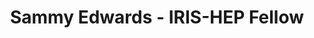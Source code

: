---
layout: fellow
pagetype: fellow
shortname: HamCats
permalink: /fellows/HamCats.html
fellow-name: Sammy Edwards
title: Sammy Edwards - IRIS-HEP Fellow
active: true
dates:
  start: 05/24/2021
  end: 08/13/2021
photo: /assets/images/team/Sammy-Edwards.jpg
institution: University of Wisconsin - Platteville
e-mail: sam@reddan.net
project_title: Analyzing Neutrino Interactions
project_goal:
    When neutrinos interact with each other, the result is close to a pixelated image. Once the image comes through it
	can be broken down and analyzed, and then put back together. This project will develop an algorithm to help
	analyze these images using simulated events from the DUNE experiment.
mentors:
  - Jane Nachtman - (University of Iowa)
  - Arghya Das - (University of Wisconsin - Platteville)

proposal: /assets/pdf/Fellow-Sammy-Edwards-Proposal.pdf
presentations: >
  - title:
    date:
    url:
    meeting:
    meetingurl:
    recordingurl:
    focus-area:
current_status: >
---